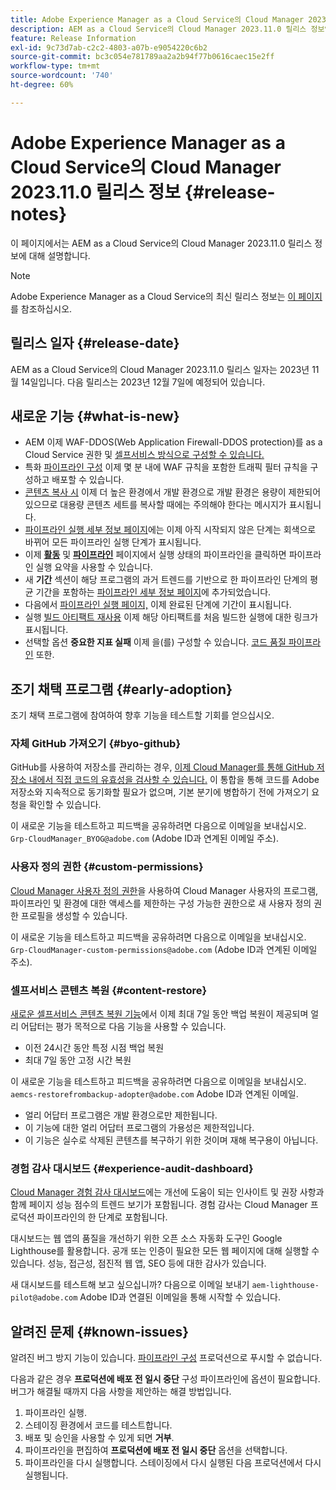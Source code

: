 ```yaml
---
title: Adobe Experience Manager as a Cloud Service의 Cloud Manager 2023.11.0 릴리스 정보
description: AEM as a Cloud Service의 Cloud Manager 2023.11.0 릴리스 정보입니다.
feature: Release Information
exl-id: 9c73d7ab-c2c2-4803-a07b-e9054220c6b2
source-git-commit: bc3c054e781789aa2a2b94f77b0616caec15e2ff
workflow-type: tm+mt
source-wordcount: '740'
ht-degree: 60%

---
```



# Adobe Experience Manager as a Cloud Service의 Cloud Manager 2023.11.0 릴리스 정보 {#release-notes}

이 페이지에서는 AEM as a Cloud Service의 Cloud Manager 2023.11.0 릴리스 정보에 대해 설명합니다.

>[!NOTE]
>
>Adobe Experience Manager as a Cloud Service의 최신 릴리스 정보는 [이 페이지](/help/release-notes/release-notes-cloud/release-notes-current.md)를 참조하십시오.

## 릴리스 일자 {#release-date}

AEM as a Cloud Service의 Cloud Manager 2023.11.0 릴리스 일자는 2023년 11월 14일입니다. 다음 릴리스는 2023년 12월 7일에 예정되어 있습니다.

## 새로운 기능 {#what-is-new}

* AEM 이제 WAF-DDOS(Web Application Firewall-DDOS protection)를 as a Cloud Service 권한 및 [셀프서비스 방식으로 구성할 수 있습니다.](/help/implementing/cloud-manager/getting-access-to-aem-in-cloud/creating-production-programs.md)
* 특화 [파이프라인 구성](/help/implementing/cloud-manager/configuring-pipelines/introduction-ci-cd-pipelines.md) 이제 몇 분 내에 WAF 규칙을 포함한 트래픽 필터 규칙을 구성하고 배포할 수 있습니다.
* [콘텐츠 복사 시](/help/implementing/developing/tools/content-copy.md) 이제 더 높은 환경에서 개발 환경으로 개발 환경은 용량이 제한되어 있으므로 대용량 콘텐츠 세트를 복사할 때에는 주의해야 한다는 메시지가 표시됩니다.
* [파이프라인 실행 세부 정보 페이지](/help/implementing/cloud-manager/configuring-pipelines/managing-pipelines.md#view-details)에는 이제 아직 시작되지 않은 단계는 회색으로 바뀌어 모든 파이프라인 실행 단계가 표시됩니다.
* 이제 **[활동](/help/implementing/cloud-manager/configuring-pipelines/managing-pipelines.md#activity)** 및 **[파이프라인](/help/implementing/cloud-manager/configuring-pipelines/managing-pipelines.md#pipelines)** 페이지에서 실행 상태의 파이프라인을 클릭하면 파이프라인 실행 요약을 사용할 수 있습니다.
* 새 **기간** 섹션이 해당 프로그램의 과거 트렌드를 기반으로 한 파이프라인 단계의 평균 기간을 포함하는 [파이프라인 세부 정보 페이지](/help/implementing/cloud-manager/configuring-pipelines/managing-pipelines.md#view-details)에 추가되었습니다.
* 다음에서 [파이프라인 실행 페이지,](/help/implementing/cloud-manager/configuring-pipelines/managing-pipelines.md#activity-window) 이제 완료된 단계에 기간이 표시됩니다.
* 실행 [빌드 아티팩트 재사용](/help/implementing/cloud-manager/getting-access-to-aem-in-cloud/setting-up-project.md#build-artifact-reuse) 이제 해당 아티팩트를 처음 빌드한 실행에 대한 링크가 표시됩니다.
* 선택할 옵션 **중요한 지표 실패** 이제 을(를) 구성할 수 있습니다. [코드 품질 파이프라인](/help/implementing/cloud-manager/configuring-pipelines/configuring-non-production-pipelines.md) 또한.


## 조기 채택 프로그램 {#early-adoption}

조기 채택 프로그램에 참여하여 향후 기능을 테스트할 기회를 얻으십시오.

### 자체 GitHub 가져오기 {#byo-github}

GitHub를 사용하여 저장소를 관리하는 경우, [이제 Cloud Manager를 통해 GitHub 저장소 내에서 직접 코드의 유효성을 검사할 수 있습니다.](/help/implementing/cloud-manager/managing-code/byo-github.md) 이 통합을 통해 코드를 Adobe 저장소와 지속적으로 동기화할 필요가 없으며, 기본 분기에 병합하기 전에 가져오기 요청을 확인할 수 있습니다.

이 새로운 기능을 테스트하고 피드백을 공유하려면 다음으로 이메일을 보내십시오. `Grp-CloudManager_BYOG@adobe.com` (Adobe ID과 연계된 이메일 주소).

### 사용자 정의 권한 {#custom-permissions}

[Cloud Manager 사용자 정의 권한](/help/implementing/cloud-manager/custom-permissions.md)을 사용하여 Cloud Manager 사용자의 프로그램, 파이프라인 및 환경에 대한 액세스를 제한하는 구성 가능한 권한으로 새 사용자 정의 권한 프로필을 생성할 수 있습니다.

이 새로운 기능을 테스트하고 피드백을 공유하려면 다음으로 이메일을 보내십시오. `Grp-CloudManager-custom-permissions@adobe.com` (Adobe ID과 연계된 이메일 주소).

### 셀프서비스 콘텐츠 복원 {#content-restore}

[새로운 셀프서비스 콘텐츠 복원 기능](/help/operations/restore.md)에서 이제 최대 7일 동안 백업 복원이 제공되며 얼리 어답터는 평가 목적으로 다음 기능을 사용할 수 있습니다.

* 이전 24시간 동안 특정 시점 백업 복원
* 최대 7일 동안 고정 시간 복원

이 새로운 기능을 테스트하고 피드백을 공유하려면 다음으로 이메일을 보내십시오. `aemcs-restorefrombackup-adopter@adobe.com` Adobe ID과 연계된 이메일.

* 얼리 어답터 프로그램은 개발 환경으로만 제한됩니다.
* 이 기능에 대한 얼리 어답터 프로그램의 가용성은 제한적입니다.
* 이 기능은 실수로 삭제된 콘텐츠를 복구하기 위한 것이며 재해 복구용이 아닙니다.

### 경험 감사 대시보드 {#experience-audit-dashboard}

[Cloud Manager 경험 감사 대시보드](/help/implementing/cloud-manager/experience-audit-dashboard.md)에는 개선에 도움이 되는 인사이트 및 권장 사항과 함께 페이지 성능 점수의 트렌드 보기가 포함됩니다. 경험 감사는 Cloud Manager 프로덕션 파이프라인의 한 단계로 포함됩니다.

대시보드는 웹 앱의 품질을 개선하기 위한 오픈 소스 자동화 도구인 Google Lighthouse를 활용합니다. 공개 또는 인증이 필요한 모든 웹 페이지에 대해 실행할 수 있습니다. 성능, 접근성, 점진적 웹 앱, SEO 등에 대한 감사가 있습니다.

새 대시보드를 테스트해 보고 싶으십니까? 다음으로 이메일 보내기 `aem-lighthouse-pilot@adobe.com` Adobe ID과 연결된 이메일을 통해 시작할 수 있습니다.

## 알려진 문제 {#known-issues}

알려진 버그 방지 기능이 있습니다. [파이프라인 구성](/help/implementing/cloud-manager/configuring-pipelines/introduction-ci-cd-pipelines.md##config-deployment-pipeline) 프로덕션으로 푸시할 수 없습니다.

다음과 같은 경우 **프로덕션에 배포 전 일시 중단** 구성 파이프라인에 옵션이 필요합니다. 버그가 해결될 때까지 다음 사항을 제안하는 해결 방법입니다.

1. 파이프라인 실행.
1. 스테이징 환경에서 코드를 테스트합니다.
1. 배포 및 승인을 사용할 수 있게 되면 **거부**.
1. 파이프라인을 편집하여 **프로덕션에 배포 전 일시 중단** 옵션을 선택합니다.
1. 파이프라인을 다시 실행합니다. 스테이징에서 다시 실행된 다음 프로덕션에서 다시 실행됩니다.
